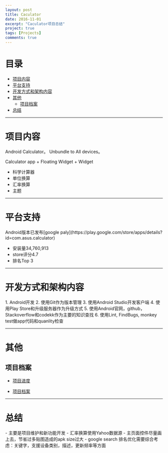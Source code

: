 ```yaml
---
layout: post
title: Caculator
date: 2016-11-01
excerpt: "Caculator项目总结"
project: true
tags: [Projects]
comments: true
---
```



# 目录
- [项目内容](#项目内容)  
- [平台支持](#平台支持)
- [开发方式和架构内容](#开发方式和架构内容)
- [其他](#其他)
    - [项目档案](#项目档案)
- [总结](#总结)

---
<h1 id="项目内容"> 项目内容 </h1>
Android Calculator。 Unbundle to All devices。

Calculator app + Floating Widget + Widget

- 科学计算器
- 单位换算
- 汇率换算
- 主题


---
<h1 id="平台支持"> 平台支持 </h1>
Android版本已发布[google paly](https://play.google.com/store/apps/details?id=com.asus.calculator) 

- 安装量34,760,913
- store评分4.7
- 排名Top 3

---
<h1 id="开发方式和架构内容"> 开发方式和架构内容 </h1>
1. Android开发
2. 使用Git作为版本管理
3. 使用Android Studio开发客户端
4. 使用Play Store和升级服务器作为升级方式
5. 使用Android官网，github，Stackoverflow和codekk作为主要的知识查找
6. 使用Lint, FindBugs, monkey test做app代码和quanlity检查

---
<h1 id="其他"> 其他 </h1>

<h2 id="项目档案"> 项目档案 </h2>

- [项目进度](N:\Project\Manager\Caculator) 

- [项目档案](N:\Project\Manager\Caculator)


---
<h1 id="总结"> 总结 </h1>
- 主要是项目维护和新功能开发
- 汇率换算使用Yahoo数据源
- 主页面控件尽量画上去，节省过多贴图造成的apk size过大
- google search 排名优化需要综合考虑：关键字，支援设备类别，描述，更新频率等方面


